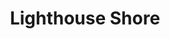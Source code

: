 ---
layout: product
product_id: 7028048068670
id: 7028048068670
title: Lighthouse Shore
body_html: >-
  <p>Taken on the shoreline of Lighthouse Park during the summer of 2021.</p>

  <p>We hiked around lighthouse park eventually getting back to the quiet and uncrowded part of the park. This spot along the shoreline was one of my favourite places I used to go while living in Vancouver.</p>

  <p> </p>
vendor: Connell McCarthy
product_type: Posters, Prints, & Visual Artwork
created_at: 2022-07-22T10:43:05-04:00
handle: lighthouse-shore
updated_at: 2022-07-23T13:58:40-04:00
published_at: 2022-07-22T10:49:12-04:00
template_suffix: ""
status: active
published_scope: global
tags: batch-06, coast, ocean, water
admin_graphql_api_id: gid://shopify/Product/7028048068670
variants:
  - product_id: 7028048068670
    id: 39813076910142
    title: 8x10" / Full Colour
    price: "35.00"
    sku: CM-PP-B6-09-XXS-FC
    position: 1
    inventory_policy: continue
    compare_at_price: null
    fulfillment_service: manual
    inventory_management: shopify
    option1: 8x10"
    option2: Full Colour
    option3: null
    created_at: 2022-07-22T10:43:05-04:00
    updated_at: 2022-07-22T10:48:35-04:00
    taxable: true
    barcode: null
    grams: 208
    image_id: 29499667578942
    weight: 0.208
    weight_unit: kg
    inventory_item_id: 41908881293374
    inventory_quantity: 100
    old_inventory_quantity: 100
    requires_shipping: true
    admin_graphql_api_id: gid://shopify/ProductVariant/39813076910142
  - product_id: 7028048068670
    id: 39813076942910
    title: 8x10" / Black & White
    price: "35.00"
    sku: CM-PP-B6-09-XXS-FC
    position: 2
    inventory_policy: continue
    compare_at_price: null
    fulfillment_service: manual
    inventory_management: shopify
    option1: 8x10"
    option2: Black & White
    option3: null
    created_at: 2022-07-22T10:43:05-04:00
    updated_at: 2022-07-22T10:48:35-04:00
    taxable: true
    barcode: null
    grams: 208
    image_id: 29499667546174
    weight: 0.208
    weight_unit: kg
    inventory_item_id: 41908881326142
    inventory_quantity: 100
    old_inventory_quantity: 100
    requires_shipping: true
    admin_graphql_api_id: gid://shopify/ProductVariant/39813076942910
  - product_id: 7028048068670
    id: 39813076975678
    title: 8.5x11" / Full Colour
    price: "35.00"
    sku: CM-PP-B6-09-XS-FC
    position: 3
    inventory_policy: continue
    compare_at_price: null
    fulfillment_service: manual
    inventory_management: shopify
    option1: 8.5x11"
    option2: Full Colour
    option3: null
    created_at: 2022-07-22T10:43:05-04:00
    updated_at: 2022-07-22T10:48:35-04:00
    taxable: true
    barcode: null
    grams: 208
    image_id: 29499667578942
    weight: 0.208
    weight_unit: kg
    inventory_item_id: 41908881358910
    inventory_quantity: 100
    old_inventory_quantity: 100
    requires_shipping: true
    admin_graphql_api_id: gid://shopify/ProductVariant/39813076975678
  - product_id: 7028048068670
    id: 39813077008446
    title: 8.5x11" / Black & White
    price: "35.00"
    sku: CM-PP-B6-09-XS-BW
    position: 4
    inventory_policy: continue
    compare_at_price: null
    fulfillment_service: manual
    inventory_management: shopify
    option1: 8.5x11"
    option2: Black & White
    option3: null
    created_at: 2022-07-22T10:43:05-04:00
    updated_at: 2022-07-22T10:48:35-04:00
    taxable: true
    barcode: null
    grams: 208
    image_id: 29499667546174
    weight: 0.208
    weight_unit: kg
    inventory_item_id: 41908881391678
    inventory_quantity: 100
    old_inventory_quantity: 100
    requires_shipping: true
    admin_graphql_api_id: gid://shopify/ProductVariant/39813077008446
  - product_id: 7028048068670
    id: 39813077041214
    title: 13x19" / Full Colour
    price: "40.00"
    sku: CM-PP-B6-09-S-FC
    position: 5
    inventory_policy: continue
    compare_at_price: null
    fulfillment_service: manual
    inventory_management: shopify
    option1: 13x19"
    option2: Full Colour
    option3: null
    created_at: 2022-07-22T10:43:05-04:00
    updated_at: 2022-07-22T10:48:35-04:00
    taxable: true
    barcode: null
    grams: 208
    image_id: 29499667578942
    weight: 0.208
    weight_unit: kg
    inventory_item_id: 41908881424446
    inventory_quantity: 100
    old_inventory_quantity: 100
    requires_shipping: true
    admin_graphql_api_id: gid://shopify/ProductVariant/39813077041214
  - product_id: 7028048068670
    id: 39813077073982
    title: 13x19" / Black & White
    price: "40.00"
    sku: CM-PP-B6-09-S-BW
    position: 6
    inventory_policy: continue
    compare_at_price: null
    fulfillment_service: manual
    inventory_management: shopify
    option1: 13x19"
    option2: Black & White
    option3: null
    created_at: 2022-07-22T10:43:05-04:00
    updated_at: 2022-07-22T10:48:35-04:00
    taxable: true
    barcode: null
    grams: 208
    image_id: 29499667546174
    weight: 0.208
    weight_unit: kg
    inventory_item_id: 41908881457214
    inventory_quantity: 100
    old_inventory_quantity: 100
    requires_shipping: true
    admin_graphql_api_id: gid://shopify/ProductVariant/39813077073982
  - product_id: 7028048068670
    id: 39813077106750
    title: 16x20" / Full Colour
    price: "50.00"
    sku: CM-PP-B6-09-M-FC
    position: 7
    inventory_policy: continue
    compare_at_price: null
    fulfillment_service: manual
    inventory_management: shopify
    option1: 16x20"
    option2: Full Colour
    option3: null
    created_at: 2022-07-22T10:43:05-04:00
    updated_at: 2022-07-22T10:48:35-04:00
    taxable: true
    barcode: null
    grams: 208
    image_id: 29499667578942
    weight: 0.208
    weight_unit: kg
    inventory_item_id: 41908881489982
    inventory_quantity: 100
    old_inventory_quantity: 100
    requires_shipping: true
    admin_graphql_api_id: gid://shopify/ProductVariant/39813077106750
  - product_id: 7028048068670
    id: 39813077139518
    title: 16x20" / Black & White
    price: "50.00"
    sku: CM-PP-B6-09-M-BW
    position: 8
    inventory_policy: continue
    compare_at_price: null
    fulfillment_service: manual
    inventory_management: shopify
    option1: 16x20"
    option2: Black & White
    option3: null
    created_at: 2022-07-22T10:43:05-04:00
    updated_at: 2022-07-22T10:48:35-04:00
    taxable: true
    barcode: null
    grams: 208
    image_id: 29499667546174
    weight: 0.208
    weight_unit: kg
    inventory_item_id: 41908881522750
    inventory_quantity: 100
    old_inventory_quantity: 100
    requires_shipping: true
    admin_graphql_api_id: gid://shopify/ProductVariant/39813077139518
  - product_id: 7028048068670
    id: 39813077172286
    title: 20x24" / Full Colour
    price: "60.00"
    sku: CM-PP-B6-09-L-FC
    position: 9
    inventory_policy: continue
    compare_at_price: null
    fulfillment_service: manual
    inventory_management: shopify
    option1: 20x24"
    option2: Full Colour
    option3: null
    created_at: 2022-07-22T10:43:05-04:00
    updated_at: 2022-07-22T10:48:35-04:00
    taxable: true
    barcode: null
    grams: 208
    image_id: 29499667578942
    weight: 0.208
    weight_unit: kg
    inventory_item_id: 41908881555518
    inventory_quantity: 100
    old_inventory_quantity: 100
    requires_shipping: true
    admin_graphql_api_id: gid://shopify/ProductVariant/39813077172286
  - product_id: 7028048068670
    id: 39813077205054
    title: 20x24" / Black & White
    price: "60.00"
    sku: CM-PP-B6-09-L-BW
    position: 10
    inventory_policy: continue
    compare_at_price: null
    fulfillment_service: manual
    inventory_management: shopify
    option1: 20x24"
    option2: Black & White
    option3: null
    created_at: 2022-07-22T10:43:05-04:00
    updated_at: 2022-07-22T10:48:35-04:00
    taxable: true
    barcode: null
    grams: 208
    image_id: 29499667546174
    weight: 0.208
    weight_unit: kg
    inventory_item_id: 41908881588286
    inventory_quantity: 100
    old_inventory_quantity: 100
    requires_shipping: true
    admin_graphql_api_id: gid://shopify/ProductVariant/39813077205054
  - product_id: 7028048068670
    id: 39813077237822
    title: 20x30" / Full Colour
    price: "70.00"
    sku: CM-PP-B6-09-XL-FC
    position: 11
    inventory_policy: continue
    compare_at_price: null
    fulfillment_service: manual
    inventory_management: shopify
    option1: 20x30"
    option2: Full Colour
    option3: null
    created_at: 2022-07-22T10:43:05-04:00
    updated_at: 2022-07-22T10:48:35-04:00
    taxable: true
    barcode: null
    grams: 208
    image_id: 29499667578942
    weight: 0.208
    weight_unit: kg
    inventory_item_id: 41908881621054
    inventory_quantity: 100
    old_inventory_quantity: 100
    requires_shipping: true
    admin_graphql_api_id: gid://shopify/ProductVariant/39813077237822
  - product_id: 7028048068670
    id: 39813077270590
    title: 20x30" / Black & White
    price: "70.00"
    sku: CM-PP-B6-09-XL-BW
    position: 12
    inventory_policy: continue
    compare_at_price: null
    fulfillment_service: manual
    inventory_management: shopify
    option1: 20x30"
    option2: Black & White
    option3: null
    created_at: 2022-07-22T10:43:05-04:00
    updated_at: 2022-07-22T10:48:35-04:00
    taxable: true
    barcode: null
    grams: 208
    image_id: 29499667546174
    weight: 0.208
    weight_unit: kg
    inventory_item_id: 41908881653822
    inventory_quantity: 100
    old_inventory_quantity: 100
    requires_shipping: true
    admin_graphql_api_id: gid://shopify/ProductVariant/39813077270590
  - product_id: 7028048068670
    id: 39813077303358
    title: 24x36" / Full Colour
    price: "90.00"
    sku: CM-PP-B6-09-XXL-FC
    position: 13
    inventory_policy: continue
    compare_at_price: null
    fulfillment_service: manual
    inventory_management: shopify
    option1: 24x36"
    option2: Full Colour
    option3: null
    created_at: 2022-07-22T10:43:05-04:00
    updated_at: 2022-07-22T10:48:35-04:00
    taxable: true
    barcode: null
    grams: 208
    image_id: 29499667578942
    weight: 0.208
    weight_unit: kg
    inventory_item_id: 41908881686590
    inventory_quantity: 100
    old_inventory_quantity: 100
    requires_shipping: true
    admin_graphql_api_id: gid://shopify/ProductVariant/39813077303358
  - product_id: 7028048068670
    id: 39813077336126
    title: 24x36" / Black & White
    price: "90.00"
    sku: CM-PP-B6-09-XXL-BW
    position: 14
    inventory_policy: continue
    compare_at_price: null
    fulfillment_service: manual
    inventory_management: shopify
    option1: 24x36"
    option2: Black & White
    option3: null
    created_at: 2022-07-22T10:43:05-04:00
    updated_at: 2022-07-22T10:48:35-04:00
    taxable: true
    barcode: null
    grams: 208
    image_id: 29499667546174
    weight: 0.208
    weight_unit: kg
    inventory_item_id: 41908881719358
    inventory_quantity: 100
    old_inventory_quantity: 100
    requires_shipping: true
    admin_graphql_api_id: gid://shopify/ProductVariant/39813077336126
  - product_id: 7028048068670
    id: 39813077368894
    title: 30x40" / Full Colour
    price: "100.00"
    sku: CM-PP-B6-09-XXXL-FC
    position: 15
    inventory_policy: continue
    compare_at_price: null
    fulfillment_service: manual
    inventory_management: shopify
    option1: 30x40"
    option2: Full Colour
    option3: null
    created_at: 2022-07-22T10:43:05-04:00
    updated_at: 2022-07-22T10:48:35-04:00
    taxable: true
    barcode: null
    grams: 208
    image_id: 29499667578942
    weight: 0.208
    weight_unit: kg
    inventory_item_id: 41908881752126
    inventory_quantity: 100
    old_inventory_quantity: 100
    requires_shipping: true
    admin_graphql_api_id: gid://shopify/ProductVariant/39813077368894
  - product_id: 7028048068670
    id: 39813077401662
    title: 30x40" / Black & White
    price: "100.00"
    sku: CM-PP-B6-09-XXXL-BW
    position: 16
    inventory_policy: continue
    compare_at_price: null
    fulfillment_service: manual
    inventory_management: shopify
    option1: 30x40"
    option2: Black & White
    option3: null
    created_at: 2022-07-22T10:43:05-04:00
    updated_at: 2022-07-22T10:48:35-04:00
    taxable: true
    barcode: null
    grams: 208
    image_id: 29499667546174
    weight: 0.208
    weight_unit: kg
    inventory_item_id: 41908881784894
    inventory_quantity: 100
    old_inventory_quantity: 100
    requires_shipping: true
    admin_graphql_api_id: gid://shopify/ProductVariant/39813077401662
options:
  - product_id: 7028048068670
    id: 9035190534206
    name: Size
    position: 1
    values:
      - 8x10"
      - 8.5x11"
      - 13x19"
      - 16x20"
      - 20x24"
      - 20x30"
      - 24x36"
      - 30x40"
  - product_id: 7028048068670
    id: 9035190566974
    name: Color
    position: 2
    values:
      - Full Colour
      - Black & White
images:
  - product_id: 7028048068670
    id: 29499667578942
    position: 1
    created_at: 2022-07-22T10:45:06-04:00
    updated_at: 2022-07-22T10:45:26-04:00
    alt: null
    width: 1000
    height: 1500
    src: https://cdn.shopify.com/s/files/1/1624/2355/products/lighthouse-shore-colour.jpg?v=1658501126
    variant_ids:
      - 39813076910142
      - 39813076975678
      - 39813077041214
      - 39813077106750
      - 39813077172286
      - 39813077237822
      - 39813077303358
      - 39813077368894
    admin_graphql_api_id: gid://shopify/ProductImage/29499667578942
  - product_id: 7028048068670
    id: 29499667546174
    position: 2
    created_at: 2022-07-22T10:45:06-04:00
    updated_at: 2022-07-22T10:45:26-04:00
    alt: null
    width: 1000
    height: 1500
    src: https://cdn.shopify.com/s/files/1/1624/2355/products/lighthouse-shore-bw.jpg?v=1658501126
    variant_ids:
      - 39813076942910
      - 39813077008446
      - 39813077073982
      - 39813077139518
      - 39813077205054
      - 39813077270590
      - 39813077336126
      - 39813077401662
    admin_graphql_api_id: gid://shopify/ProductImage/29499667546174
  - product_id: 7028048068670
    id: 29499667611710
    position: 3
    created_at: 2022-07-22T10:45:06-04:00
    updated_at: 2022-07-22T10:45:06-04:00
    alt: null
    width: 2000
    height: 1800
    src: https://cdn.shopify.com/s/files/1/1624/2355/products/PAR_02_0001_6559f2db-fd50-464e-9509-06164f6e2e8a.png?v=1658501106
    variant_ids: []
    admin_graphql_api_id: gid://shopify/ProductImage/29499667611710
image:
  product_id: 7028048068670
  id: 29499667578942
  position: 1
  created_at: 2022-07-22T10:45:06-04:00
  updated_at: 2022-07-22T10:45:26-04:00
  alt: null
  width: 1000
  height: 1500
  src: https://cdn.shopify.com/s/files/1/1624/2355/products/lighthouse-shore-colour.jpg?v=1658501126
  variant_ids:
    - 39813076910142
    - 39813076975678
    - 39813077041214
    - 39813077106750
    - 39813077172286
    - 39813077237822
    - 39813077303358
    - 39813077368894
  admin_graphql_api_id: gid://shopify/ProductImage/29499667578942

---